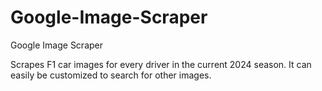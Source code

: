 # Google-Image-Scraper
Google Image Scraper

Scrapes F1 car images for every driver in the current 2024 season. It can easily be customized to search for other images.
